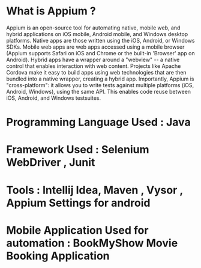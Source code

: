 
# What is Appium ?

Appium is an open-source tool for automating native, mobile web, and hybrid applications on iOS mobile, Android mobile, and Windows desktop platforms. Native apps are those written using the iOS, Android, or Windows SDKs. Mobile web apps are web apps accessed using a mobile browser (Appium supports Safari on iOS and Chrome or the built-in 'Browser' app on Android). Hybrid apps have a wrapper around a "webview" -- a native control that enables interaction with web content. Projects like Apache Cordova make it easy to build apps using web technologies that are then bundled into a native wrapper, creating a hybrid app.
Importantly, Appium is "cross-platform": it allows you to write tests against multiple platforms (iOS, Android, Windows), using the same API. This enables code reuse between iOS, Android, and Windows testsuites.

# Programming Language Used : Java

# Framework Used : Selenium WebDriver , Junit

# Tools : Intellij Idea, Maven , Vysor , Appium Settings for android

# Mobile Application Used for automation : BookMyShow Movie Booking Application
